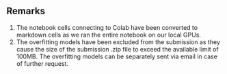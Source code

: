 ## Remarks
1. The notebook cells connecting to Colab have been converted to markdown cells as we ran the entire notebook on our local GPUs.
2. The overfitting models have been excluded from the submission as they cause the size of the submission .zip file to exceed the available limit of 100MB. The overfitting models can be separately sent via email in case of further request.
